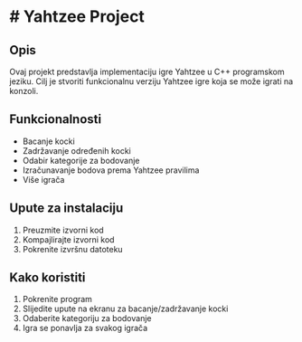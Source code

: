 # # Yahtzee Project

## Opis
Ovaj projekt predstavlja implementaciju igre Yahtzee u C++ programskom jeziku. Cilj je stvoriti funkcionalnu verziju Yahtzee igre koja se može igrati na konzoli.

## Funkcionalnosti
- Bacanje kocki
- Zadržavanje određenih kocki
- Odabir kategorije za bodovanje
- Izračunavanje bodova prema Yahtzee pravilima
- Više igrača

## Upute za instalaciju
1. Preuzmite izvorni kod
2. Kompajlirajte izvorni kod
3. Pokrenite izvršnu datoteku

## Kako koristiti
1. Pokrenite program
2. Slijedite upute na ekranu za bacanje/zadržavanje kocki
3. Odaberite kategoriju za bodovanje
4. Igra se ponavlja za svakog igrača
